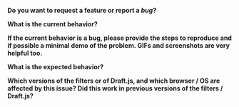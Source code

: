 **Do you want to request a feature or report a _bug_?**

**What is the current behavior?**

**If the current behavior is a bug, please provide the steps to reproduce and if possible a minimal demo of the problem. GIFs and screenshots are very helpful too.**

**What is the expected behavior?**

**Which versions of the filters or of Draft.js, and which browser / OS are affected by this issue? Did this work in previous versions of the filters / Draft.js?**
